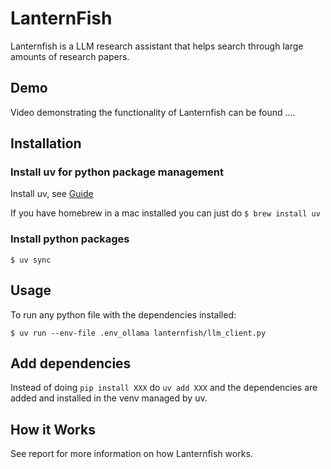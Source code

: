 # LanternFish

Lanternfish is a LLM research assistant that helps search through large amounts of research papers.

## Demo
Video demonstrating the functionality of Lanternfish can be found ....

## Installation

### Install uv for python package management

Install uv, see [Guide](https://docs.astral.sh/uv/getting-started/installation/)

If you have homebrew in a mac installed you can just do `$ brew install uv`

### Install python packages

`$ uv sync`

## Usage

To run any python file with the dependencies installed:

`$ uv run --env-file .env_ollama lanternfish/llm_client.py`

## Add dependencies

Instead of doing `pip install XXX` do `uv add XXX` and the dependencies are added and installed in the venv managed by uv. 

## How it Works
See report for more information on how Lanternfish works.

